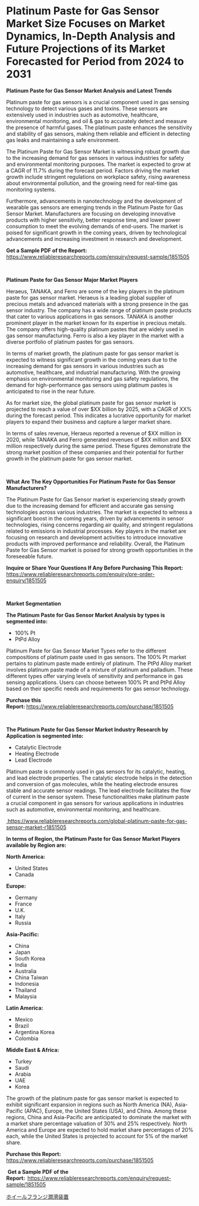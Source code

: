 <p><h1>Platinum Paste for Gas Sensor Market Size Focuses on Market Dynamics, In-Depth Analysis and Future Projections of its Market Forecasted for Period from 2024 to 2031</h1></p><p><strong>Platinum Paste for Gas Sensor Market Analysis and Latest Trends</strong></p>
<p><p>Platinum paste for gas sensors is a crucial component used in gas sensing technology to detect various gases and toxins. These sensors are extensively used in industries such as automotive, healthcare, environmental monitoring, and oil & gas to accurately detect and measure the presence of harmful gases. The platinum paste enhances the sensitivity and stability of gas sensors, making them reliable and efficient in detecting gas leaks and maintaining a safe environment.</p><p>The Platinum Paste for Gas Sensor Market is witnessing robust growth due to the increasing demand for gas sensors in various industries for safety and environmental monitoring purposes. The market is expected to grow at a CAGR of 11.7% during the forecast period. Factors driving the market growth include stringent regulations on workplace safety, rising awareness about environmental pollution, and the growing need for real-time gas monitoring systems.</p><p>Furthermore, advancements in nanotechnology and the development of wearable gas sensors are emerging trends in the Platinum Paste for Gas Sensor Market. Manufacturers are focusing on developing innovative products with higher sensitivity, better response time, and lower power consumption to meet the evolving demands of end-users. The market is poised for significant growth in the coming years, driven by technological advancements and increasing investment in research and development.</p></p>
<p><strong>Get a Sample PDF of the Report:&nbsp;</strong> <a href="https://www.reliableresearchreports.com/enquiry/request-sample/1851505">https://www.reliableresearchreports.com/enquiry/request-sample/1851505</a></p>
<p>&nbsp;</p>
<p><strong>Platinum Paste for Gas Sensor Major Market Players</strong></p>
<p><p>Heraeus, TANAKA, and Ferro are some of the key players in the platinum paste for gas sensor market. Heraeus is a leading global supplier of precious metals and advanced materials with a strong presence in the gas sensor industry. The company has a wide range of platinum paste products that cater to various applications in gas sensors. TANAKA is another prominent player in the market known for its expertise in precious metals. The company offers high-quality platinum pastes that are widely used in gas sensor manufacturing. Ferro is also a key player in the market with a diverse portfolio of platinum pastes for gas sensors.</p><p>In terms of market growth, the platinum paste for gas sensor market is expected to witness significant growth in the coming years due to the increasing demand for gas sensors in various industries such as automotive, healthcare, and industrial manufacturing. With the growing emphasis on environmental monitoring and gas safety regulations, the demand for high-performance gas sensors using platinum pastes is anticipated to rise in the near future.</p><p>As for market size, the global platinum paste for gas sensor market is projected to reach a value of over $XX billion by 2025, with a CAGR of XX% during the forecast period. This indicates a lucrative opportunity for market players to expand their business and capture a larger market share. </p><p>In terms of sales revenue, Heraeus reported a revenue of $XX million in 2020, while TANAKA and Ferro generated revenues of $XX million and $XX million respectively during the same period. These figures demonstrate the strong market position of these companies and their potential for further growth in the platinum paste for gas sensor market.</p></p>
<p>&nbsp;</p>
<p><strong>What Are The Key Opportunities For Platinum Paste for Gas Sensor Manufacturers?</strong></p>
<p><p>The Platinum Paste for Gas Sensor market is experiencing steady growth due to the increasing demand for efficient and accurate gas sensing technologies across various industries. The market is expected to witness a significant boost in the coming years, driven by advancements in sensor technologies, rising concerns regarding air quality, and stringent regulations related to emissions in industrial processes. Key players in the market are focusing on research and development activities to introduce innovative products with improved performance and reliability. Overall, the Platinum Paste for Gas Sensor market is poised for strong growth opportunities in the foreseeable future.</p></p>
<p><strong>Inquire or Share Your Questions If Any Before Purchasing This Report:</strong> <a href="https://www.reliableresearchreports.com/enquiry/pre-order-enquiry/1851505">https://www.reliableresearchreports.com/enquiry/pre-order-enquiry/1851505</a></p>
<p>&nbsp;</p>
<p><strong>Market Segmentation</strong></p>
<p><strong>The Platinum Paste for Gas Sensor Market Analysis by types is segmented into:</strong></p>
<p><ul><li>100% Pt</li><li>PtPd Alloy</li></ul></p>
<p><p>Platinum Paste for Gas Sensor Market Types refer to the different compositions of platinum paste used in gas sensors. The 100% Pt market pertains to platinum paste made entirely of platinum. The PtPd Alloy market involves platinum paste made of a mixture of platinum and palladium. These different types offer varying levels of sensitivity and performance in gas sensing applications. Users can choose between 100% Pt and PtPd Alloy based on their specific needs and requirements for gas sensor technology.</p></p>
<p><strong>Purchase this Report:&nbsp;</strong><a href="https://www.reliableresearchreports.com/purchase/1851505">https://www.reliableresearchreports.com/purchase/1851505</a></p>
<p>&nbsp;</p>
<p><strong>The Platinum Paste for Gas Sensor Market Industry Research by Application is segmented into:</strong></p>
<p><ul><li>Catalytic Electrode</li><li>Heating Electrode</li><li>Lead Electrode</li></ul></p>
<p><p>Platinum paste is commonly used in gas sensors for its catalytic, heating, and lead electrode properties. The catalytic electrode helps in the detection and conversion of gas molecules, while the heating electrode ensures stable and accurate sensor readings. The lead electrode facilitates the flow of current in the sensor system. These functionalities make platinum paste a crucial component in gas sensors for various applications in industries such as automotive, environmental monitoring, and healthcare.</p></p>
<p><a href="https://www.reliableresearchreports.com/global-platinum-paste-for-gas-sensor-market-r1851505">&nbsp;https://www.reliableresearchreports.com/global-platinum-paste-for-gas-sensor-market-r1851505</a></p>
<p><strong>In terms of Region, the Platinum Paste for Gas Sensor Market Players available by Region are:</strong></p>
<p>
    <p> <strong> North America: </strong>
        <ul>
            <li>United States</li>
            <li>Canada</li>
        </ul>
        </p> 
    <p> <strong> Europe: </strong>
        <ul>
            <li>Germany</li>
            <li>France</li>
            <li>U.K.</li>
            <li>Italy</li>
            <li>Russia</li>
        </ul>
        </p> 
    <p> <strong> Asia-Pacific: </strong>
        <ul>
            <li>China</li>
            <li>Japan</li>
            <li>South Korea</li>
            <li>India</li>
            <li>Australia</li>
            <li>China Taiwan</li>
            <li>Indonesia</li>
            <li>Thailand</li>
            <li>Malaysia</li>
        </ul>
        </p> 
    <p> <strong> Latin America: </strong>
        <ul>
            <li>Mexico</li>
            <li>Brazil</li>
            <li>Argentina Korea</li>
            <li>Colombia</li>
        </ul>
        </p> 
    <p> <strong> Middle East & Africa: </strong>
        <ul>
            <li>Turkey</li>
            <li>Saudi</li>
            <li>Arabia</li>
            <li>UAE</li>
            <li>Korea</li>
        </ul>
    </p>
    </p>
<p><p>The growth of the platinum paste for gas sensor market is expected to exhibit significant expansion in regions such as North America (NA), Asia-Pacific (APAC), Europe, the United States (USA), and China. Among these regions, China and Asia-Pacific are anticipated to dominate the market with a market share percentage valuation of 30% and 25% respectively. North America and Europe are expected to hold market share percentages of 20% each, while the United States is projected to account for 5% of the market share.</p></p>
<p><strong>Purchase this Report: </strong><a href="https://www.reliableresearchreports.com/purchase/1851505">https://www.reliableresearchreports.com/purchase/1851505</a></p>
<p>&nbsp;<strong>Get a Sample PDF of the Report:&nbsp;&nbsp;</strong><a href="https://www.reliableresearchreports.com/enquiry/request-sample/1851505">https://www.reliableresearchreports.com/enquiry/request-sample/1851505</a></p>
<p><strong></strong></p>
<p><p><a href="https://medium.com/@lewisbechtelar1964/%E3%83%9B%E3%82%A4%E3%83%BC%E3%83%AB%E3%83%95%E3%83%A9%E3%83%B3%E3%82%B8%E6%BD%A4%E6%BB%91%E5%89%A4%E5%B8%82%E5%A0%B4-%E7%AB%B6%E4%BA%89%E5%88%86%E6%9E%90-%E5%B8%82%E5%A0%B4%E3%83%88%E3%83%AC%E3%83%B3%E3%83%89%E3%81%8A%E3%82%88%E3%81%B32031%E5%B9%B4%E3%81%BE%E3%81%A7%E3%81%AE%E4%BA%88%E6%B8%AC-25c9537e4635">ホイールフランジ潤滑装置</a></p></p>